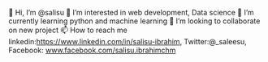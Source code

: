 👋 Hi, I’m @salisu
👀 I’m interested in web development, Data science
🌱 I’m currently learning python and machine learning
💞️ I’m looking to collaborate on new project
📫 How to reach me linkedin:https://www.linkedin.com/in/salisu-ibrahim, Twitter:@_saleesu, Facebook: www.facebook.com/salisu.ibrahimchm

